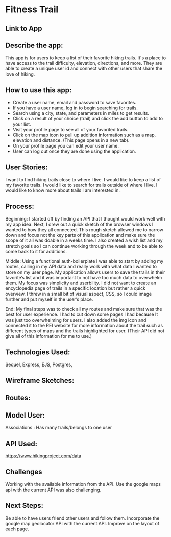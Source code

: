 # Fitness Trail

## Link to App

## Describe the app:
This app is for users to keep a list of their favorite hiking trails. It's a place to have access to the trail difficulty, elevation, directions, and more. They are able to create a unique user id and connect with other users that share the love of hiking.

## How to use this app:
* Create a user name, email and password to save favorites.
* If you have a user name, log in to begin searching for trails.
* Search using a city, state, and parameters in miles to get results.
* Click on a result of your choice (trail) and click the add button to add to your list.
* Visit your profile page to see all of your favorited trails.
* Click on the map icon to pull up addition information such as a map, elevation and distance. (This page opens in a new tab).
* On your profile page you can edit your user name.
* User can log out once they are done using the application.

## User Stories:
I want to find hiking trails close to where I live.
I would like to keep a list of my favorite trails.
I would like to search for trails outside of where I live.
I would like to know more about trails I am interested in.

## Process:
Beginning: I started off by finding an API that I thought would work well with my app idea. Next, I drew out a quick sketch of the browser windows I wanted to how they all connected. This rough sketch allowed me to narrow down and focus not the key parts of this application and make sure the scope of it all was doable in a weeks time. I also created a wish list and my stretch goals so I can continue working through the week and to be able to come back to it for additions.

Middle: Using a functional auth-boilerplate I was able to start by adding my routes, calling in my API data and really work with what data I wanted to store on my user page. My application allows users to save the trails in their favorite’s list and it was important to not have too much data to overwhelm them. My focus was simplicity and userbility. I did not want to create an encyclopedia page of trails in a specific location but rather a quick overview. I threw in a small bit of visual aspect, CSS, so I could image further and put myself in the user’s place.

End: My final steps was to check all my routes and make sure that was the best for user experience. I had to cut down some pages I had because It was just too overwhelming for users. I also added the img icon and connected it to the REI website for more information about the trail such as different types of maps and the trails highlighted for user. (Their API did not give all of this information for me to use.)

## Technologies Used:
Sequel, Express, EJS, Postgres,

## Wireframe Sketches:




## Routes:




## Model User:
Associations : Has many trails/belongs to one user

## API Used:
https://www.hikingproject.com/data

## Challenges
Working with the available information from the API. Use the google maps api with the current API was also challenging.

## Next Steps:
Be able to have users friend other users and follow them. Incorporate the google map geolocator API with the current API. Improve on the layout of each page.



<!-- # Express Authentication

Express authentication template using Passport + flash messages + custom middleware

## Getting Started

#### Scaffold w/tests (see `master` branch)

* Run `npm install` to install dependencies
  * Use `npm run lint:js` to lint your JS
  * Use `npm run lint:css` to lint your CSS
  * Use `npm test` to run tests
* Setup the databases
  * Change the database names in `config/config.json` to reflect your project
  * Run `createdb project_name_development` to create the development database
  * Run `createdb project_name_test` to create the test database

#### Finished version (see `brian-finished` branch)

* Run `npm install` to install dependencies
  * Use `npm run lint:js` to lint your JS
  * Use `npm run lint:css` to lint your CSS
  * Use `npm test` to run tests
* Setup the databases
  * Run `createdb express_auth_development` to create the development database
  * Run `createdb express_auth_test` to create the test database
  * Run `sequelize db:migrate` to run migrations -->
